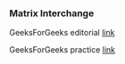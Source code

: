 ### Matrix Interchange

GeeksForGeeks editorial [link](https://www.geeksforgeeks.org/interchange-elements-of-first-and-last-rows-in-matrix/)

GeeksForGeeks practice [link](https://practice.geeksforgeeks.org/problems/matrix-interchange/1/)
